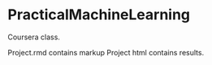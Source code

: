 # PracticalMachineLearning


Coursera class. 

Project.rmd contains markup
Project html contains results.
